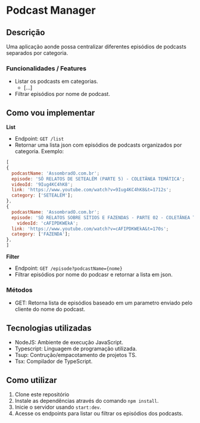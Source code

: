 # Podcast Manager

## Descrição

Uma aplicação aonde possa centralizar diferentes episódios de podcasts separados por categoria.

### Funcionalidades / Features

- Listar os podcasts em categorias.
  - [...]
- Filtrar episódios por nome de podcast.

## Como vou implementar

**List**

- Endpoint: `GET /list`
- Retornar uma lista json com episódios de podcasts organizados por categoria. Exemplo:

```js
[
{
  podcastName: 'AssombradO.com.br';
  episode: 'SÓ RELATOS DE SETEALÉM (PARTE 5) - COLETÂNEA TEMÁTICA';
  videoId: '9Iug4KC4hK8';
  link: 'https://www.youtube.com/watch?v=9Iug4KC4hK8&t=1712s';
  category: ['SETEALÉM'];
},
{
  podcastName: 'AssombradO.com.br';
  episode: 'SÓ RELATOS SOBRE SÍTIOS E FAZENDAS - PARTE 02 - COLETÂNEA TEMÁTICA';
    videoId: 'cAFIPDKWEkA';
  link: 'https://www.youtube.com/watch?v=cAFIPDKWEkA&t=170s';
  category: ['FAZENDA'];
},
]
```

**Filter**

- Endpoint: `GET /episode?podcastName={nome}`
- Filtrar episódios por nome do podcasr e retornar a lista em json.

### Métodos

- GET: Retorna lista de episódios baseado em um parametro enviado pelo cliente do nome do podcast.

## Tecnologias utilizadas

- NodeJS: Ambiente de execução JavaScript.
- Typescript: Linguagem de programação utilizada.
- Tsup: Contrução/empacotamento de projetos TS.
- Tsx: Compilador de TypeScript.

## Como utilizar

1. Clone este repositório
2. Instale as dependências através do comando `npm install`.
3. Inicie o servidor usando `start:dev`.
4. Acesse os endpoints para listar ou filtrar os episódios dos podcasts.
